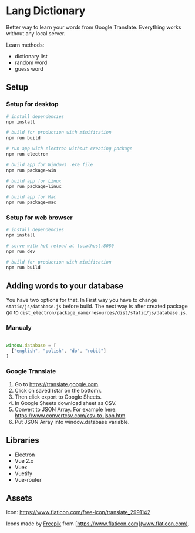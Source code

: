 # Lang Dictionary
Better way to learn your words from Google Translate. Everything works without any local server.

Learn methods:
- dictionary list
- random word
- guess word

## Setup
### Setup for desktop

``` bash
# install dependencies
npm install

# build for production with minification
npm run build

# run app with electron without creating package
npm run electron

# build app for Windows .exe file
npm run package-win

# build app for Linux
npm run package-linux

# build app for Mac
npm run package-mac

```

### Setup for web browser

``` bash
# install dependencies
npm install

# serve with hot reload at localhost:8080
npm run dev

# build for production with minification
npm run build
```

## Adding words to your database
You have two options for that. In First way you have to change `static/js/database.js` before build. The next way is after created package go to `dist_electron/package_name/resources/dist/static/js/database.js`.

### Manualy
```js

window.database = [
  ["english", "polish", "do", "robić"]
]

```

### Google Translate
1. Go to https://translate.google.com.
2. Click on saved (star on the bottom).
3. Then click export to Google Sheets.
4. In Google Sheets download sheet as CSV.
5. Convert to JSON Array. For example here: https://www.convertcsv.com/csv-to-json.htm.
6. Put JSON Array into window.database variable.

## Libraries
- Electron
- Vue 2.x
- Vuex
- Vuetify
- Vue-router

## Assets
Icon: https://www.flaticon.com/free-icon/translate_2991142

Icons made by [Freepik](https://www.freepik.com) from [https://www.flaticon.com](www.flaticon.com).
